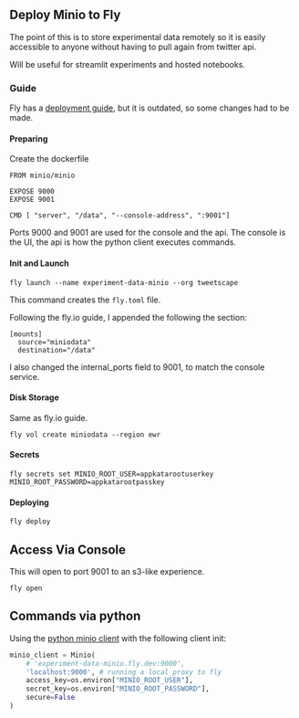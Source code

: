 

## Deploy Minio to Fly 
The point of this is to store experimental data remotely so it is easily accessible to anyone without having to pull again from twitter api. 

Will be useful for streamlit experiments and hosted notebooks. 

### Guide
Fly has a [deployment guide](https://fly.io/docs/app-guides/minio/), but it is outdated, so some changes had to be made. 

#### Preparing
Create the dockerfile
```
FROM minio/minio

EXPOSE 9000
EXPOSE 9001 

CMD [ "server", "/data", "--console-address", ":9001"]
```
Ports 9000 and 9001 are used for the console and the api.
The console is the UI, the api is how the python client executes commands. 

#### Init and Launch
```
fly launch --name experiment-data-minio --org tweetscape
```
This command creates the `fly.toml` file. 

Following the fly.io guide, I appended the following the section: 
```
[mounts]
  source="miniodata"
  destination="/data"
```

I also changed the internal_ports field to 9001, to match the console service. 

#### Disk Storage
Same as fly.io guide. 
```
fly vol create miniodata --region ewr
```

#### Secrets
```
fly secrets set MINIO_ROOT_USER=appkatarootuserkey MINIO_ROOT_PASSWORD=appkatarootpasskey
```

#### Deploying 
```
fly deploy
```

## Access Via Console
This will open to port 9001 to an s3-like experience. 
```
fly open
```

## Commands via python
Using the [python minio client](https://docs.min.io/docs/python-client-quickstart-guide.html) with the following client init:
 
```python
minio_client = Minio(
    # 'experiment-data-minio.fly.dev:9000',
    'localhost:9000', # running a local proxy to fly
    access_key=os.environ["MINIO_ROOT_USER"],
    secret_key=os.environ["MINIO_ROOT_PASSWORD"],
    secure=False
)
```